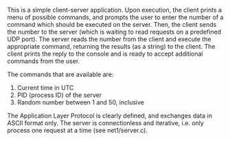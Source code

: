 This is a simple client-server application. Upon execution, the client prints a menu of possible commands, and prompts the user to enter the number of a command which should be executed on the server. Then, the client sends the number to the server (which is waiting to read requests on a predefined UDP port). The server  reads the number from the client and execute the appropriate command, returning the results (as a string) to the client. The client prints the reply to the console and is ready to accept additional commands from the user.

The commands that are available are:
1. Current time in UTC
2. PID (process ID) of the server
3. Random number between 1 and 50, inclusive

The Application Layer Protocol is clearly defined, and exchanges data in ASCII format only. The server is connectionless and iterative, i.e. only process one request at a time (see net1/server.c). 
